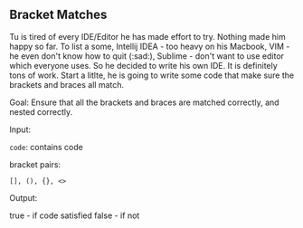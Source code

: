 Bracket Matches
----

Tu is tired of every IDE/Editor he has made effort to try. Nothing made him happy so far. To list
 a some, Intellij IDEA - too heavy on his Macbook, VIM - he even don't know how to quit (:sad:), Sublime - don't want to use 
editor which everyone uses. So he decided to write his own IDE. It is definitely tons of work. 
Start a litlte, he is going to write some code that make sure the brackets and braces all match.


Goal:
Ensure that all the brackets and braces are matched correctly, and nested correctly.


Input:

`code`: contains code 

bracket pairs:
```
[], (), {}, <>
```

Output:

true - if code satisfied 
false - if not

